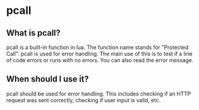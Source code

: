 # pcall
## What is pcall?
pcall is a built-in function in lua. The function name stands for "Protected Call". pcall is used for error handling. The main use of this is to test if a line of code errors or runs with no errors. You can also read the error message.

## When should I use it?
pcall should be used for error handling. This includes checking if an HTTP request was sent correctly, checking if user input is valid, etc.

